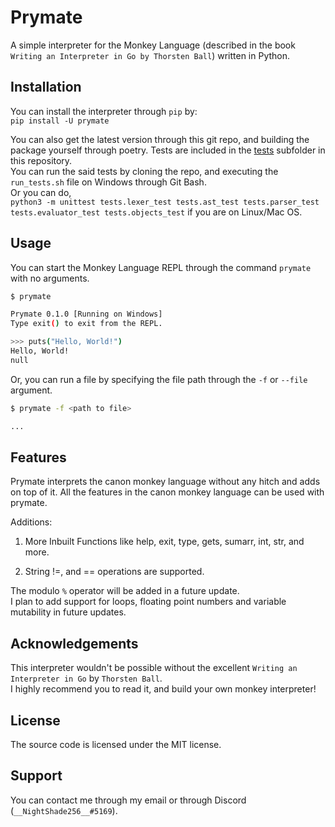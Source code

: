 # Prymate

A simple interpreter for the Monkey Language (described in the book `Writing an Interpreter in Go by Thorsten Ball`) written in Python.

## Installation

You can install the interpreter through `pip` by:  
`pip install -U prymate`

You can also get the latest version through this git repo, and building the package yourself through poetry.
Tests are included in the [tests](https://github.com/NightShade256/prymate/tree/master/tests) subfolder in this repository.  
You can run the said tests by cloning the repo, and executing the `run_tests.sh` file on Windows through Git Bash.  
Or you can do,  
`python3 -m unittest tests.lexer_test tests.ast_test tests.parser_test tests.evaluator_test tests.objects_test`
if you are on Linux/Mac OS.

## Usage

You can start the Monkey Language REPL through the command `prymate` with no arguments.

```bash
$ prymate

Prymate 0.1.0 [Running on Windows]
Type exit() to exit from the REPL.

>>> puts("Hello, World!")
Hello, World!
null
```

Or, you can run a file by specifying the file path through the `-f` or `--file` argument.

```bash
$ prymate -f <path to file>

...
```

## Features

Prymate interprets the canon monkey language without any hitch and adds on top of it.
All the features in the canon monkey language can be used with prymate.

Additions:

1. More Inbuilt Functions like help, exit, type, gets, sumarr, int, str, and more.

2. String !=, and == operations are supported.

The modulo `%` operator will be added in a future update.  
I plan to add support for loops, floating point numbers and variable mutability in future updates.

## Acknowledgements

This interpreter wouldn't be possible without the excellent `Writing an Interpreter in Go` by `Thorsten Ball`.  
I highly recommend you to read it, and build your own monkey interpreter!

## License

The source code is licensed under the MIT license.

## Support

You can contact me through my email or through Discord (`__NightShade256__#5169`).

